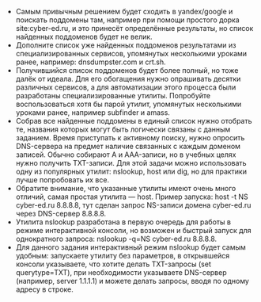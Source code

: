 - Самым привычным решением будет сходить в yandex/google и поискать поддомены там, например при помощи простого дорка site:cyber-ed.ru, и это принесёт определённые результаты, но список найденных поддоменов будет не велик.
- Дополните список уже найденных поддоменов результатами из специализированных сервисов, упомянутых несколькими уроками ранее, например: dnsdumpster.com и crt.sh.
- Получившийся список поддоменов будет более полный, но тоже далёк от идеала. Для его обогащения нужно опрашивать десятки различных сервисов, а для автоматизации этого процесса были разработаны специализированные утилиты. Попробуйте воспользоваться хотя бы парой утилит, упомянутых несколькими уроками ранее, например subfinder и amass.
- Собрав все найденные поддомены в единый список нужно отобрать те, названия которых могут быть логически связаны с данным заданием.
Время приступать к активному поиску, нужно опросить DNS-сервера на предмет наличие связанных с каждым доменом записей. Обычно собирают A и AAA-записи, но в учебных целях нужно получить TXT-записи. Для этой задачи можно использовать одну из популярных утилит: nslookup, host или dig, но для практики лучше попробовать их все.
- Обратите внимание, что указанные утилиты имеют очень много отличий, самая простая утилита — host. Пример запуска: host -t NS cyber-ed.ru 8.8.8.8, тут сделан запрос NS-записи домена cyber-ed.ru через DNS-сервер 8.8.8.8.
- Утилита nslookup разработана в первую очередь для работы в режиме интерактивной консоли, но возможен и быстрый запуск для однократного запроса: nslookup -q=NS cyber-ed.ru 8.8.8.8.
- Для данного задания интерактивный режим nslookup будет самым удобным: запускаете утилиту без параметров, в открывшейся консоли указываете, что хотите делать TXT-запросы (set querytype=TXT), при необходимости указываете DNS-сервер (например, server 1.1.1.1) и можете делать запросы, вводя по одному адресу в строке.